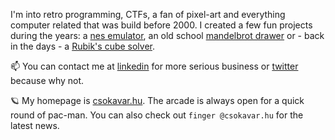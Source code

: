 I'm into retro programming, CTFs, a fan of pixel-art and everything computer related that was build before 2000. I created a few fun projects during the years: a [nes emulator](https://nes.csokavar.hu), an old school [mandelbrot drawer](https://mandelbrot.csokavar.hu) or - back in the days -  a [Rubik's cube solver](https://rubik.csokavar.hu).

📫 You can contact me at [linkedin](https://www.linkedin.com/in/ncsdavid/) for more serious business or [twitter](https://twitter.com/encse) because why not.

 🪐 My homepage is [csokavar.hu](https://csokavar.hu/about). The arcade is always open for a quick round of pac-man. You can also check out `finger @csokavar.hu` for the latest news.
